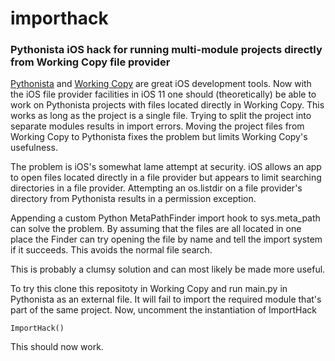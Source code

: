 # importhack

### Pythonista iOS hack for running multi-module projects directly from Working Copy file provider

[Pythonista](http://omz-software.com/pythonista) and [Working Copy](https://workingcopyapp.com/) are great
iOS development tools.  Now with the iOS file provider facilities in iOS 11 one should (theoretically) be
able to work on Pythonista projects with files located directly in Working Copy.  This works as long as
the project is a single file.  Trying to split the project into separate modules results in import errors.
Moving the project files from Working Copy to Pythonista fixes the problem but limits Working Copy's
usefulness.

The problem is iOS's somewhat lame attempt at security.  iOS allows an app to open files located directly
in a file provider but appears to limit searching directories in a file provider.  Attempting an
os.listdir on a file provider's directory from Pythonista results in a permission exception.

Appending a custom Python MetaPathFinder import hook to sys.meta_path can solve the problem.  By
assuming that the files are all located in one place the Finder can try opening the file by name
and tell the import system if it succeeds.  This avoids the normal file search.

This is probably a clumsy solution and can most likely be made more useful.

To try this clone this repositoty in Working Copy and run main.py in Pythonista as an external
file.  It will fail to import the required module that's part of the same project.  Now, uncomment
the instantiation of ImportHack

```
ImportHack()
```

This should now work.


